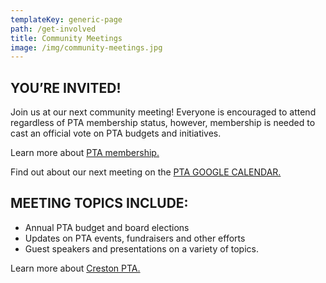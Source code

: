```yaml
---
templateKey: generic-page
path: /get-involved
title: Community Meetings
image: /img/community-meetings.jpg
---
```

## YOU’RE INVITED!

Join us at our next community meeting! Everyone is encouraged to attend regardless of PTA membership status, however, membership is needed to cast an official vote on PTA budgets and initiatives.

Learn more about [PTA membership.](https://inquisitive-lolly-d1ee77.netlify.app/get-involved/become-a-member)

Find out about our next meeting on the [PTA GOOGLE CALENDAR.](https://docs.google.com/document/d/1qIB7OYtvODxUKUTlahM98hdTlmCVF44pMNs0r__a1K4/edit?usp=sharing)

## MEETING TOPICS INCLUDE:

* Annual PTA budget and board elections
* Updates on PTA events, fundraisers and other efforts
* Guest speakers and presentations on a variety of topics.

Learn more about [Creston PTA.](https://inquisitive-lolly-d1ee77.netlify.app/admin/#/collections/about/entries/about-creston-pta)